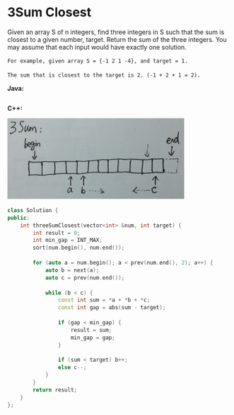 # 3Sum Closest

Given an array S of n integers, find three integers in S such that the sum is closest to a given number, target. Return the sum of the three integers. You may assume that each input would have exactly one solution.

    For example, given array S = {-1 2 1 -4}, and target = 1.

    The sum that is closest to the target is 2. (-1 + 2 + 1 = 2).

**Java:**
```java

```

**C++:**

![](3Sum-P1.jpg)

```c++
class Solution {
public:
    int threeSumClosest(vector<int> &num, int target) {
        int result = 0;
        int min_gap = INT_MAX;
        sort(num.begin(), num.end());

        for (auto a = num.begin(); a < prev(num.end(), 2); a++) {
            auto b = next(a);
            auto c = prev(num.end());

            while (b < c) {
                const int sum = *a + *b + *c;
                const int gap = abs(sum - target);

                if (gap < min_gap) {
                    result = sum;
                    min_gap = gap;
                }

                if (sum < target) b++;
                else c--;
            }
        }
        return result;
    }
};
```
